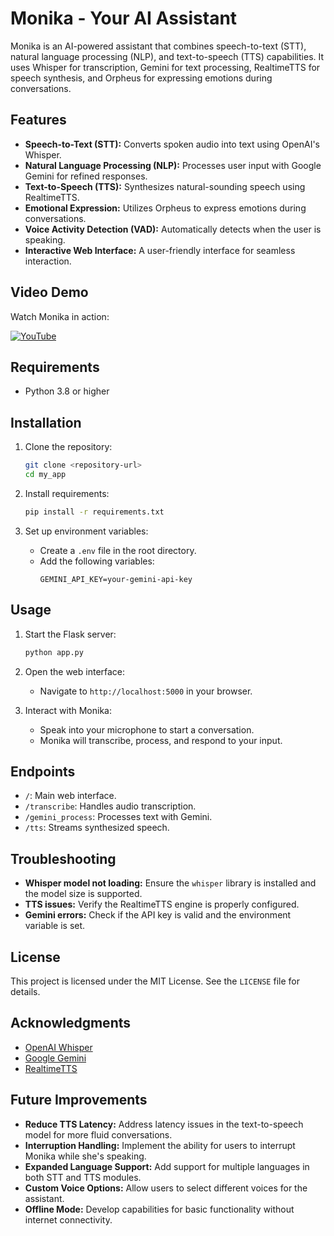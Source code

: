 # Monika - Your AI Assistant

Monika is an AI-powered assistant that combines speech-to-text (STT), natural language processing (NLP), and text-to-speech (TTS) capabilities. It uses Whisper for transcription, Gemini for text processing, RealtimeTTS for speech synthesis, and Orpheus for expressing emotions during conversations.

## Features

- **Speech-to-Text (STT):** Converts spoken audio into text using OpenAI's Whisper.
- **Natural Language Processing (NLP):** Processes user input with Google Gemini for refined responses.
- **Text-to-Speech (TTS):** Synthesizes natural-sounding speech using RealtimeTTS.
- **Emotional Expression:** Utilizes Orpheus to express emotions during conversations.
- **Voice Activity Detection (VAD):** Automatically detects when the user is speaking.
- **Interactive Web Interface:** A user-friendly interface for seamless interaction.

## Video Demo

Watch Monika in action:

[![YouTube](http://i.ytimg.com/vi/_vdlT1uJq2k/hqdefault.jpg)](https://www.youtube.com/watch?v=_vdlT1uJq2k)

## Requirements

- Python 3.8 or higher

## Installation

1. Clone the repository:
    ```bash
    git clone <repository-url>
    cd my_app
    ```

2. Install requirements:
    ```bash
    pip install -r requirements.txt
    ```

3. Set up environment variables:
    - Create a `.env` file in the root directory.
    - Add the following variables:
      ```
      GEMINI_API_KEY=your-gemini-api-key
      ```
## Usage

1. Start the Flask server:
    ```bash
    python app.py
    ```

2. Open the web interface:
    - Navigate to `http://localhost:5000` in your browser.

3. Interact with Monika:
    - Speak into your microphone to start a conversation.
    - Monika will transcribe, process, and respond to your input.

## Endpoints

- `/`: Main web interface.
- `/transcribe`: Handles audio transcription.
- `/gemini_process`: Processes text with Gemini.
- `/tts`: Streams synthesized speech.

## Troubleshooting

- **Whisper model not loading:** Ensure the `whisper` library is installed and the model size is supported.
- **TTS issues:** Verify the RealtimeTTS engine is properly configured.
- **Gemini errors:** Check if the API key is valid and the environment variable is set.

## License

This project is licensed under the MIT License. See the `LICENSE` file for details.

## Acknowledgments

- [OpenAI Whisper](https://github.com/openai/whisper)
- [Google Gemini](https://developers.generativeai.google)
- [RealtimeTTS](https://github.com/RealtimeTTS)

## Future Improvements

- **Reduce TTS Latency:** Address latency issues in the text-to-speech model for more fluid conversations.
- **Interruption Handling:** Implement the ability for users to interrupt Monika while she's speaking.
- **Expanded Language Support:** Add support for multiple languages in both STT and TTS modules.
- **Custom Voice Options:** Allow users to select different voices for the assistant.
- **Offline Mode:** Develop capabilities for basic functionality without internet connectivity.


